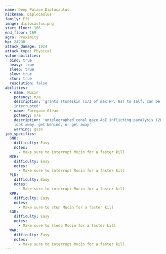 ```yaml
---
name: Deep Palace Diplocaulus
nickname: Diplocaulus
family: Eft
image: diplocaulus.png
start_floor: 166
end_floor: 169
agro: Proximity
hp: 24238
attack_damage: 1924
attack_type: Physical
vulnerabilities:
  bind: true
  heavy: true
  sleep: true
  slow: true
  stun: true
  resolution: false
abilities:
  - name: Mucin
    potency: n/a
    description: 'grants stoneskin (1/3 of max HP, 8s) to self; can be
    interrupted'
  - name: Foregone Gleam
    potency: n/a
    description: 'untelegraphed conal gaze AoE inflicting paralysis (20s) -
    look away, get behind, or get away'
    warning: gaze
job_specifics:
  GNB:
    difficulty: Easy
    notes:
      - Make sure to interrupt Mucin for a faster kill
  MCH:
    difficulty: Easy
    notes:
      - Make sure to interrupt Mucin for a faster kill
  PLD:
    difficulty: Easy
    notes:
      - Make sure to interrupt Mucin for a faster kill
  RPR:
    difficulty: Easy
    notes:
      - Make sure to stun Mucin for a faster kill
  SGE:
    difficulty: Easy
    notes:
      - Make sure to sleep Mucin for a faster kill
  WAR:
    difficulty: Easy
    notes:
      - Make sure to interrupt Mucin for a faster kill
---
```

